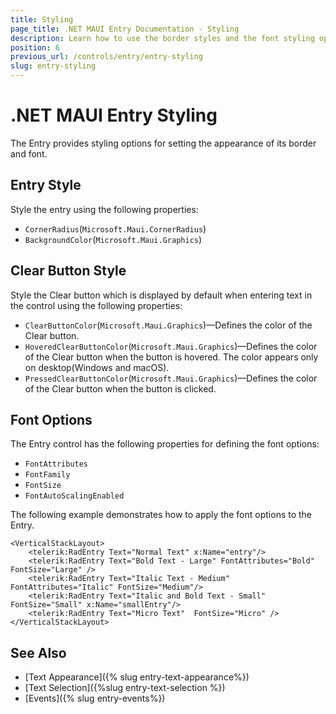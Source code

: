 ```yaml
---
title: Styling
page_title: .NET MAUI Entry Documentation - Styling
description: Learn how to use the border styles and the font styling options of the Telerik UI for .NET MAUI Entry control.
position: 6
previous_url: /controls/entry/entry-styling
slug: entry-styling
---
```


# .NET MAUI Entry Styling

The Entry provides styling options for setting the appearance of its border and font.

## Entry Style

Style the entry using the following properties:

* `CornerRadius`(`Microsoft.Maui.CornerRadius`)
* `BackgroundColor`(`Microsoft.Maui.Graphics`)

## Clear Button Style

Style the Clear button which is displayed by default when entering text in the control using the following properties:

* `ClearButtonColor`(`Microsoft.Maui.Graphics`)&mdash;Defines the color of the Clear button.
* `HoveredClearButtonColor`(`Microsoft.Maui.Graphics`)&mdash;Defines the color of the Clear button when the button is hovered. The color appears only on desktop(Windows and macOS).
* `PressedClearButtonColor`(`Microsoft.Maui.Graphics`)&mdash;Defines the color of the Clear button when the button is clicked.

## Font Options

The Entry control has the following properties for defining the font options:

* `FontAttributes`
* `FontFamily`
* `FontSize`
* `FontAutoScalingEnabled`

The following example demonstrates how to apply the font options to the Entry.

```XAML
<VerticalStackLayout>
    <telerik:RadEntry Text="Normal Text" x:Name="entry"/>
    <telerik:RadEntry Text="Bold Text - Large" FontAttributes="Bold" FontSize="Large" />
    <telerik:RadEntry Text="Italic Text - Medium" FontAttributes="Italic" FontSize="Medium"/>
    <telerik:RadEntry Text="Italic and Bold Text - Small"  FontSize="Small" x:Name="smallEntry"/>
    <telerik:RadEntry Text="Micro Text"  FontSize="Micro" />
</VerticalStackLayout>
```

## See Also

- [Text Appearance]({% slug entry-text-appearance%})
- [Text Selection]({%slug entry-text-selection %})
- [Events]({% slug entry-events%})
